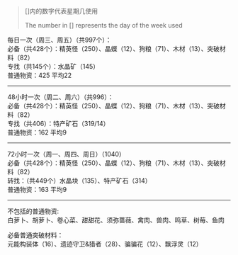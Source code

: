 > \[\]内的数字代表星期几使用
>
> The number in \[\] represents the day of the week used

每日一次（周三、周五）（共997个）：   
必备（共428个）：精英怪（250）、晶蝶（12）、狗粮（71）、木材（13）、突破材料（82）   
专找（共145个）：水晶矿（145）   
普通物资：425  平均22   

---
48小时一次（周二、周六）（共996）：   
必备（共428个）：精英怪（250）、晶蝶（12）、狗粮（71）、木材（13）、突破材料（82）   
专找（共406）：特产矿石（319/14）   
普通物资：162 平均9   

---
72小时一次（周一、周四、周日）（1040）   
必备（共428个）：精英怪（250）、晶蝶（12）、狗粮（71）、木材（13）、突破材料（82）   
转找：（共449个）水晶块（135）、特产矿石（314）   
普通物资：163 平均9   

---
不包括的普通物资:   
白萝卜、胡萝卜、卷心菜、甜甜花、须弥蔷薇、禽肉、兽肉、鸣草、树莓、鱼肉   

必备普通突破材料：   
元能构装体（16）、遗迹守卫&猎者（28）、骗骗花（12）、飘浮灵（12）